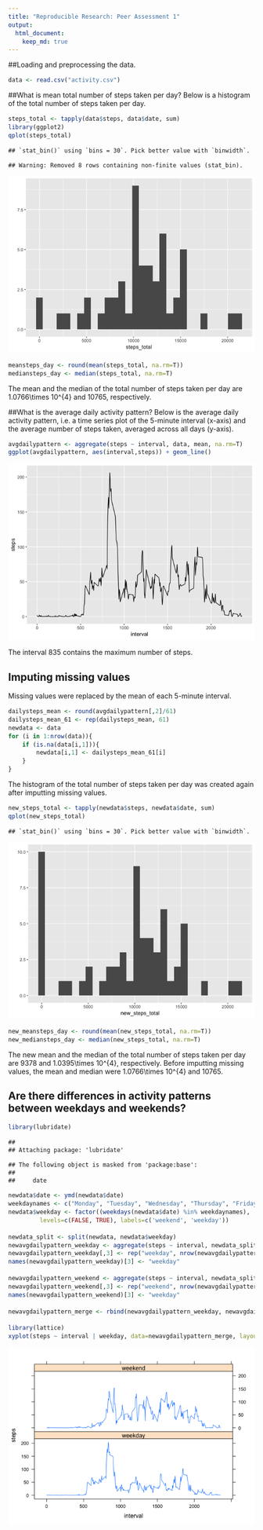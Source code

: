 ```yaml
---
title: "Reproducible Research: Peer Assessment 1"
output: 
  html_document:
    keep_md: true
---
```



##Loading and preprocessing the data.

```r
data <- read.csv("activity.csv")
```

##What is mean total number of steps taken per day?
Below is a histogram of the total number of steps taken per day.

```r
steps_total <- tapply(data$steps, data$date, sum)
library(ggplot2)
qplot(steps_total)
```

```
## `stat_bin()` using `bins = 30`. Pick better value with `binwidth`.
```

```
## Warning: Removed 8 rows containing non-finite values (stat_bin).
```

![](PA1_template_files/figure-html/unnamed-chunk-2-1.png)<!-- -->

```r
meansteps_day <- round(mean(steps_total, na.rm=T))
mediansteps_day <- median(steps_total, na.rm=T)
```

The mean and the median of the total number of steps taken per day are 1.0766\times 10^{4} and 10765, respectively.

##What is the average daily activity pattern?
Below is the average daily activity pattern, i.e. a time series plot of the 5-minute interval (x-axis) and the average number of steps taken, averaged across all days (y-axis).

```r
avgdailypattern <- aggregate(steps ~ interval, data, mean, na.rm=T)
ggplot(avgdailypattern, aes(interval,steps)) + geom_line()
```

![](PA1_template_files/figure-html/unnamed-chunk-3-1.png)<!-- -->


The interval 835 contains the maximum number of steps.

## Imputing missing values
Missing values were replaced by the mean of each 5-minute interval.

```r
dailysteps_mean <- round(avgdailypattern[,2]/61)
dailysteps_mean_61 <- rep(dailysteps_mean, 61)
newdata <- data
for (i in 1:nrow(data)){
    if (is.na(data[i,1])){
        newdata[i,1] <- dailysteps_mean_61[i]
    }
}
```

The histogram of the total number of steps taken per day was created again after imputting missing values.

```r
new_steps_total <- tapply(newdata$steps, newdata$date, sum)
qplot(new_steps_total)
```

```
## `stat_bin()` using `bins = 30`. Pick better value with `binwidth`.
```

![](PA1_template_files/figure-html/unnamed-chunk-5-1.png)<!-- -->

```r
new_meansteps_day <- round(mean(new_steps_total, na.rm=T))
new_mediansteps_day <- median(new_steps_total, na.rm=T)
```
The new mean and the median of the total number of steps taken per day are 9378 and 1.0395\times 10^{4}, respectively. Before imputting missing values, the mean and median were 1.0766\times 10^{4} and 10765.

## Are there differences in activity patterns between weekdays and weekends?


```r
library(lubridate)
```

```
## 
## Attaching package: 'lubridate'
```

```
## The following object is masked from 'package:base':
## 
##     date
```

```r
newdata$date <- ymd(newdata$date)
weekdaynames <- c("Monday", "Tuesday", "Wednesday", "Thursday", "Friday")
newdata$weekday <- factor((weekdays(newdata$date) %in% weekdaynames), 
         levels=c(FALSE, TRUE), labels=c('weekend', 'weekday')) 

newdata_split <- split(newdata, newdata$weekday)
newavgdailypattern_weekday <- aggregate(steps ~ interval, newdata_split$weekday, mean, na.rm=T)
newavgdailypattern_weekday[,3] <- rep("weekday", nrow(newavgdailypattern_weekday))
names(newavgdailypattern_weekday)[3] <- "weekday"

newavgdailypattern_weekend <- aggregate(steps ~ interval, newdata_split$weekend, mean, na.rm=T)
newavgdailypattern_weekend[,3] <- rep("weekend", nrow(newavgdailypattern_weekend))
names(newavgdailypattern_weekend)[3] <- "weekday"

newavgdailypattern_merge <- rbind(newavgdailypattern_weekday, newavgdailypattern_weekend)

library(lattice)
xyplot(steps ~ interval | weekday, data=newavgdailypattern_merge, layout=c(1,2), type="l")
```

![](PA1_template_files/figure-html/unnamed-chunk-6-1.png)<!-- -->



